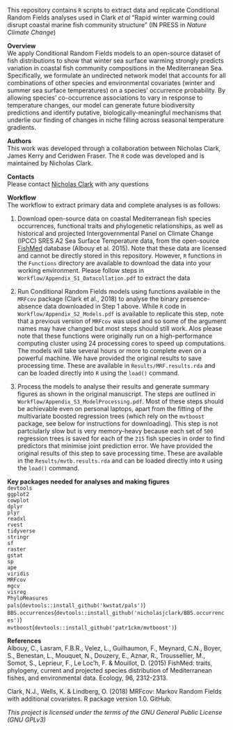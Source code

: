 
<!-- README.md is generated from README.Rmd. Please edit that file -->

This repository contains `R` scripts to extract data and replicate
Conditional Random Fields analyses used in Clark *et al* “Rapid winter
warming could disrupt coastal marine fish community structure” (IN PRESS
in *Nature Climate Change*)

**Overview**  
We apply Conditional Random Fields models to an open-source dataset of
fish distributions to show that winter sea surface warming strongly
predicts variation in coastal fish community compositions in the
Mediterranean Sea. Specifically, we formulate an undirected network
model that accounts for all combinations of other species and
environmental covariates (winter and summer sea surface temperatures) on
a species’ occurrence probability. By allowing species’ co-occurrence
associations to vary in response to temperature changes, our model can
generate future biodiversity predictions and identify putative,
biologically-meaningful mechanisms that underlie our finding of changes
in niche filling across seasonal temperature gradients.

**Authors**  
This work was developed through a collaboration between Nicholas Clark,
James Kerry and Ceridwen Fraser. The `R` code was developed and is
maintained by Nicholas Clark.

**Contacts**  
Please contact [Nicholas
Clark](https://researchers.uq.edu.au/researcher/15140) with any
questions

**Workflow**  
The workflow to extract primary data and complete analyses is as
follows:

1.  Download open-source data on coastal Mediterranean fish species
    occurrences, functional traits and phylogenetic relationships, as
    well as historical and projected Intergovernmental Panel on Climate
    Change (IPCC) SRES A2 Sea Surface Temperature data, from the
    open-source [FishMed](http://www.esapubs.org/archive/ecol/E096/203/)
    database (Albouy et al. 2015). Note that these data are licensed and
    cannot be directly stored in this repository. However, `R` functions
    in the `Functions` directory are available to download the data into
    your working environment. Please follow steps in
    `Workflow/Appendix_S1_Datacollation.pdf` to extract the data

2.  Run Conditional Random Fields models using functions available in
    the `MRFcov` package (Clark et al., 2018) to analyse the binary
    presence-absence data downloaded in Step 1 above. While `R` code in
    `Workflow/Appendix_S2_Models.pdf` is available to replicate this
    step, note that a previous version of `MRFcov` was used and so some
    of the argument names may have changed but most steps should still
    work. Alos please note that these functions were originally run on a
    high-performance computing cluster using 24 processing cores to
    speed up computations. The models will take several hours or more to
    complete even on a powerful machine. We have provided the original
    results to save processing time. These are available in
    `Results/MRF.results.rda` and can be loaded directly into `R` using
    the `load()` command.

3.  Process the models to analyse their results and generate summary
    figures as shown in the original manuscript. The steps are outlined
    in `Workflow/Appendix_S3_ModelProcessing.pdf`. Most of these steps
    should be achievable even on personal laptops, apart from the
    fitting of the multivariate boosted regression trees (which rely on
    the `mvtboost` package, see below for instructions for downloading).
    This step is not partciularly slow but is very memory-heavy because
    each set of `500` regression trees is saved for each of the `215`
    fish species in order to find predictors that minimise joint
    prediction error. We have provided the original results of this step
    to save processing time. These are available in the
    `Results/mvtb.results.rda` and can be loaded directly into `R` using
    the `load()` command.

**Key packages needed for analyses and making
figures**  
`devtools`  
`ggplot2`  
`cowplot`  
`dplyr`  
`plyr`  
`readxl`  
`rvest`  
`tidyverse`  
`stringr`  
`sf`  
`raster`  
`gstat`  
`sp`  
`ape`  
`viridis`  
`MRFcov`  
`mgcv`  
`visreg`  
`PhyloMeasures`  
`pals`(`devtools::install_github('kwstat/pals')`)  
`BBS.occurrences`(`devtools::install_github('nicholasjclark/BBS.occurrences')`)  
`mvtboost`(`devtools::install_github('patr1ckm/mvtboost')`)

**References**  
Albouy, C., Lasram, F.B.R., Velez, L., Guilhaumon, F., Meynard, C.N.,
Boyer, S., Benestan, L., Mouquet, N., Douzery, E., Aznar, R.,
Troussellier, M., Somot, S., Leprieur, F., Le Loc’h, F. & Mouillot, D.
(2015) FishMed: traits, phylogeny, current and projected species
distribution of Mediterranean fishes, and environmental data. Ecology,
96, 2312-2313.

Clark, N.J., Wells, K. & Lindberg, O. (2018) MRFcov: Markov Random
Fields with additional covariates. R package version 1.0. GitHub.

*This project is licensed under the terms of the GNU General Public
License (GNU GPLv3)*

